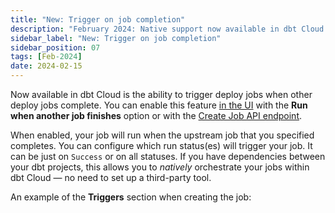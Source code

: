 ```yaml
---
title: "New: Trigger on job completion"
description: "February 2024: Native support now available in dbt Cloud for triggering deploy jobs when other deploy jobs finish."
sidebar_label: "New: Trigger on job completion"
sidebar_position: 07
tags: [Feb-2024]
date: 2024-02-15
---
```


Now available in dbt Cloud is the ability to trigger deploy jobs when other deploy jobs complete. You can enable this feature [in the UI](/docs/deploy/deploy-jobs) with the  **Run when another job finishes** option or with the [Create Job API endpoint](/dbt-cloud/api-v2#/operations/Create%20Job). 

When enabled, your job will run when the upstream job that you specified completes. You can configure which run status(es) will trigger your job. It can be just on `Success` or on all statuses. If you have dependencies between your dbt projects, this allows you to _natively_ orchestrate your jobs within dbt Cloud &mdash; no need to set up a third-party tool.

An example of the **Triggers** section when creating the job:  

<Lightbox src="/img/docs/dbt-cloud/using-dbt-cloud/example-triggers-section.png" width="90%" title="Example of Triggers on the Deploy Job page"/>
